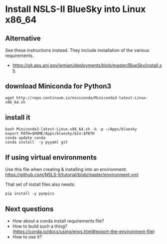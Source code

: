 # Install NSLS-II BlueSky into Linux x86_64

## Alternative

See these instructions instead. 
They include installation of the various requirements.

* https://git.aps.anl.gov/jemian/deployments/blob/master/BlueSky/install.sh


## download Miniconda for Python3

    wget http://repo.continuum.io/miniconda/Miniconda3-latest-Linux-x86_64.sh

## install it

    bash Miniconda3-latest-Linux-x86_64.sh -b -p ~/Apps/bluesky
    export PATH=$HOME/Apps/bluesky/bin:$PATH
    conda update conda
    conda install  -y pyyaml git

## If using virtual environments

Use this file when creating & installing into an environment:
https://github.com/NSLS-II/tutorial/blob/master/environment.yml

That set of install files also needs:

    pip install -y pyepics

## Next questions

* How about a conda install requirements file?
* How to build such a thing? (https://conda.io/docs/using/envs.html#export-the-environment-file)
* How to use it?

